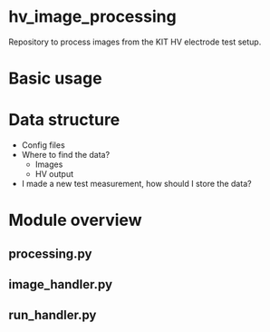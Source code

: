 # hv_image_processing
Repository to process images from the KIT HV electrode test setup.

# Basic usage

# Data structure
 * Config files
 * Where to find the data?
   * Images
   * HV output
 * I made a new test measurement, how should I store the data?

# Module overview
## processing.py

## image_handler.py

## run_handler.py
